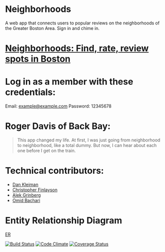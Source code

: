 # Neighborhoods

A web app that connects users to popular reviews on the neighborhoods of the Greater Boston Area. Sign in and chime in.

# [Neighborhoods: Find, rate, review spots in Boston](http://ancient-tor-3174.herokuapp.com/)

# Log in as a member with these credentials:
Email: example@example.com
Password: 12345678

# Roger Davis of Back Bay:
> This app changed my life. At first,
> I was just going from neighborhood
> to neighborhood, like a total
> dummy. But now, I can hear about
> each one before I get on the train.

# Technical contributors:
+ [Dan Kleiman](https://github.com/dankleiman)
+ [Christopher Finlayson](https://github.com/ooofinooo)
+ [Alek Grinberg](https://github.com/agrinb)
+ [Omid Bachari](https://github.com/omidbachari)

# Entity Relationship Diagram

[ER](/neighborhoods/ER.png)

[![Build Status](https://travis-ci.org/LaunchAcademy/neighborhoods.svg?branch=master)](https://travis-ci.org/LaunchAcademy/neighborhoods) [![Code Climate](https://codeclimate.com/github/LaunchAcademy/neighborhoods.png)](https://codeclimate.com/github/LaunchAcademy/neighborhoods) [![Coverage Status](https://coveralls.io/repos/LaunchAcademy/neighborhoods/badge.png)](https://coveralls.io/r/LaunchAcademy/neighborhoods)



